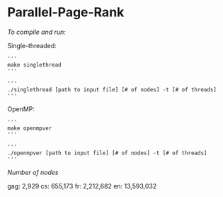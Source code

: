 # Parallel-Page-Rank

*To compile and run:*


Single-threaded:

    '''
    make singlethread
    '''

    '''
    ./singlethread [path to input file] [# of nodes] -t [# of threads]
    '''


OpenMP:

    '''
    make openmpver
    '''

    '''
    ./openmpver [path to input file] [# of nodes] -t [# of threads]
    '''



*Number of nodes*

gag: 2,929
cs: 655,173
fr: 2,212,682
en: 13,593,032

